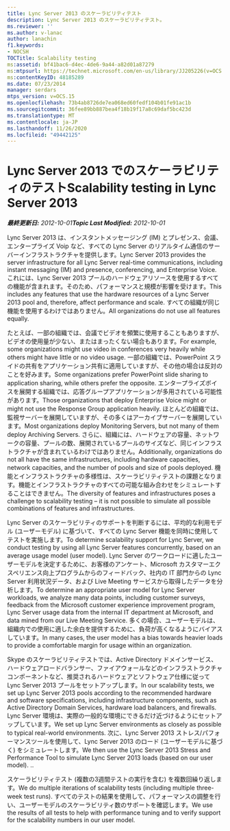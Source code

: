 ```yaml
---
title: Lync Server 2013 のスケーラビリティテスト
description: Lync Server 2013 のスケーラビリティテスト。
ms.reviewer: ''
ms.author: v-lanac
author: lanachin
f1.keywords:
- NOCSH
TOCTitle: Scalability testing
ms:assetid: bf41bac6-d4ec-4de6-9a44-a82d01a87279
ms:mtpsurl: https://technet.microsoft.com/en-us/library/JJ205226(v=OCS.15)
ms:contentKeyID: 48185289
ms.date: 07/23/2014
manager: serdars
mtps_version: v=OCS.15
ms.openlocfilehash: 73b4ab8726de7ea068ed60fedf104b01fe91ac1b
ms.sourcegitcommit: 36fee89bb887bea4f18b19f17a8c69daf5bc423d
ms.translationtype: MT
ms.contentlocale: ja-JP
ms.lasthandoff: 11/26/2020
ms.locfileid: "49442125"
---
```

# <a name="scalability-testing-in-lync-server-2013"></a><span data-ttu-id="2f763-103">Lync Server 2013 でのスケーラビリティのテスト</span><span class="sxs-lookup"><span data-stu-id="2f763-103">Scalability testing in Lync Server 2013</span></span>

<div data-xmlns="http://www.w3.org/1999/xhtml">

<div class="topic" data-xmlns="http://www.w3.org/1999/xhtml" data-msxsl="urn:schemas-microsoft-com:xslt" data-cs="https://msdn.microsoft.com/">

<div data-asp="https://msdn2.microsoft.com/asp">



</div>

<div id="mainSection">

<div id="mainBody"><span data-ttu-id="2f763-104">

<span> </span></span><span class="sxs-lookup"><span data-stu-id="2f763-104">

<span> </span></span></span>

<span data-ttu-id="2f763-105">_**最終更新日:** 2012-10-01_</span><span class="sxs-lookup"><span data-stu-id="2f763-105">_**Topic Last Modified:** 2012-10-01_</span></span>

<span data-ttu-id="2f763-106">Lync Server 2013 は、インスタントメッセージング (IM) とプレゼンス、会議、エンタープライズ Voip など、すべての Lync Server のリアルタイム通信のサーバーインフラストラクチャを提供します。</span><span class="sxs-lookup"><span data-stu-id="2f763-106">Lync Server 2013 provides the server infrastructure for all Lync Server real-time communications, including instant messaging (IM) and presence, conferencing, and Enterprise Voice.</span></span> <span data-ttu-id="2f763-107">これには、Lync Server 2013 プールのハードウェアリソースを使用するすべての機能が含まれます。そのため、パフォーマンスと規模が影響を受けます。</span><span class="sxs-lookup"><span data-stu-id="2f763-107">This includes any features that use the hardware resources of a Lync Server 2013 pool and, therefore, affect performance and scale.</span></span> <span data-ttu-id="2f763-108">すべての組織が同じ機能を使用するわけではありません。</span><span class="sxs-lookup"><span data-stu-id="2f763-108">All organizations do not use all features equally.</span></span>

<span data-ttu-id="2f763-109">たとえば、一部の組織では、会議でビデオを頻繁に使用することもありますが、ビデオの使用量が少ない、またはまったくない場合もあります。</span><span class="sxs-lookup"><span data-stu-id="2f763-109">For example, some organizations might use video in conferences very heavily while others might have little or no video usage.</span></span> <span data-ttu-id="2f763-110">一部の組織では、PowerPoint スライドの共有をアプリケーション共有に適用していますが、その他の場合は反対のことを好みます。</span><span class="sxs-lookup"><span data-stu-id="2f763-110">Some organizations prefer PowerPoint slide sharing to application sharing, while others prefer the opposite.</span></span> <span data-ttu-id="2f763-111">エンタープライズボイスを展開する組織では、応答グループアプリケーションが多用されている可能性があります。</span><span class="sxs-lookup"><span data-stu-id="2f763-111">Those organizations that deploy Enterprise Voice might or might not use the Response Group application heavily.</span></span> <span data-ttu-id="2f763-112">ほとんどの組織では、監視サーバーを展開していますが、その多くはアーカイブサーバーを展開しています。</span><span class="sxs-lookup"><span data-stu-id="2f763-112">Most organizations deploy Monitoring Servers, but not many of them deploy Archiving Servers.</span></span> <span data-ttu-id="2f763-113">さらに、組織には、ハードウェアの容量、ネットワークの容量、プールの数、展開されているプールのサイズなど、同じインフラストラクチャが含まれているわけではありません。</span><span class="sxs-lookup"><span data-stu-id="2f763-113">Additionally, organizations do not all have the same infrastructures, including hardware capacities, network capacities, and the number of pools and size of pools deployed.</span></span> <span data-ttu-id="2f763-114">機能とインフラストラクチャの多様性は、スケーラビリティテストの課題となります。機能とインフラストラクチャのすべての可能な組み合わせをシミュレートすることはできません。</span><span class="sxs-lookup"><span data-stu-id="2f763-114">The diversity of features and infrastructures poses a challenge to scalability testing – it is not possible to simulate all possible combinations of features and infrastructures.</span></span>

<span data-ttu-id="2f763-115">Lync Server のスケーラビリティのサポートを判断するには、平均的な利用モデル (ユーザーモデル) に基づいて、すべての Lync Server 機能を同時に使用してテストを実施します。</span><span class="sxs-lookup"><span data-stu-id="2f763-115">To determine scalability support for Lync Server, we conduct testing by using all Lync Server features concurrently, based on an average usage model (user model).</span></span> <span data-ttu-id="2f763-116">Lync Server のワークロードに適したユーザーモデルを決定するために、お客様のアンケート、Microsoft カスタマーエクスペリエンス向上プログラムからのフィードバック、社内の IT 部門からの Lync Server 利用状況データ、および Live Meeting サービスから取得したデータを分析します。</span><span class="sxs-lookup"><span data-stu-id="2f763-116">To determine an appropriate user model for Lync Server workloads, we analyze many data points, including customer surveys, feedback from the Microsoft customer experience improvement program, Lync Server usage data from the internal IT department at Microsoft, and data mined from our Live Meeting Service.</span></span> <span data-ttu-id="2f763-117">多くの場合、ユーザーモデルは、組織内での使用に適した余白を提供するために、負荷が高くなるようにバイアスしています。</span><span class="sxs-lookup"><span data-stu-id="2f763-117">In many cases, the user model has a bias towards heavier loads to provide a comfortable margin for usage within an organization.</span></span>

<span data-ttu-id="2f763-118">Skype のスケーラビリティテストでは、Active Directory ドメインサービス、ハードウェアロードバランサー、ファイアウォールなどのインフラストラクチャコンポーネントなど、推奨されるハードウェアとソフトウェア仕様に従って Lync Server 2013 プールをセットアップします。</span><span class="sxs-lookup"><span data-stu-id="2f763-118">In our scalability tests, we set up Lync Server 2013 pools according to the recommended hardware and software specifications, including infrastructure components, such as Active Directory Domain Services, hardware load balancers, and firewalls.</span></span> <span data-ttu-id="2f763-119">Lync Server 環境は、実際の一般的な環境にできるだけ近づけるようにセットアップしています。</span><span class="sxs-lookup"><span data-stu-id="2f763-119">We set up Lync Server environments as closely as possible to typical real-world environments.</span></span> <span data-ttu-id="2f763-120">次に、Lync Server 2013 ストレス/パフォーマンスツールを使用して、Lync Server 2013 のロード (ユーザーモデルに基づく) をシミュレートします。</span><span class="sxs-lookup"><span data-stu-id="2f763-120">We then use the Lync Server 2013 Stress and Performance Tool to simulate Lync Server 2013 loads (based on our user model).</span></span> <span data-ttu-id="2f763-121">.</span><span class="sxs-lookup"><span data-stu-id="2f763-121">.</span></span>

<span data-ttu-id="2f763-122">スケーラビリティテスト (複数の3週間テストの実行を含む) を複数回繰り返します。</span><span class="sxs-lookup"><span data-stu-id="2f763-122">We do multiple iterations of scalability tests (including multiple three-week test runs).</span></span> <span data-ttu-id="2f763-123">すべてのテストの結果を使用して、パフォーマンスの調整を行い、ユーザーモデルのスケーラビリティ数のサポートを確認します。</span><span class="sxs-lookup"><span data-stu-id="2f763-123">We use the results of all tests to help with performance tuning and to verify support for the scalability numbers in our user model.</span></span>

<span data-ttu-id="2f763-124"></div>

<span> </span>

</div>

</div>

</span><span class="sxs-lookup"><span data-stu-id="2f763-124"></div>

<span> </span>

</div>

</div>

</span></span></div>

